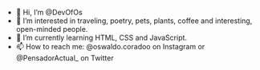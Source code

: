 - 👋 Hi, I’m @DevOfOs
- 👀 I’m interested in traveling, poetry, pets, plants, coffee and interesting, open-minded people.
- 🌱 I’m currently learning HTML, CSS and JavaScript.
- 📫 How to reach me: @oswaldo.coradoo on Instagram or @PensadorActual_ on Twitter

<!---
DevOfOs/DevOfOs is a ✨ special ✨ repository because its `README.md` (this file) appears on your GitHub profile.
You can click the Preview link to take a look at your changes.
--->
